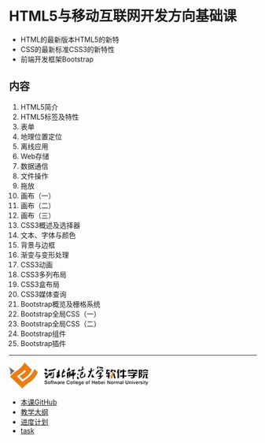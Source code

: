 # HTML5与移动互联网开发方向基础课

- HTML的最新版本HTML5的新特
- CSS的最新标准CSS3的新特性
- 前端开发框架Bootstrap

## 内容
1. HTML5简介
2. HTML5标签及特性
3. 表单
4. 地理位置定位
5. 离线应用
6. Web存储
7. 数据通信
8. 文件操作
9. 拖放
10. 画布（一）
11. 画布（二）
12. 画布（三）
13. CSS3概述及选择器
14. 文本、字体与颜色
15. 背景与边框
16. 渐变与变形处理
17. CSS3动画
18. CSS3多列布局
19. CSS3盒布局
20. CSS3媒体查询
21. Bootstrap概览及栅格系统
22. Bootstrap全局CSS（一）
23. Bootstrap全局CSS（二）
24. Bootstrap组件
25. Bootstrap插件

---
![河北师范大学软件学院](/img/logo.png)
- [本课GitHub](https://github.com/edu2act/course-HTML5-and-mobile-internet-development-fondation)
- [教学大纲](./materials/outline.doc)
- [进度计划](./materials/schedule.doc)
- [task](./materials/task.docx)
